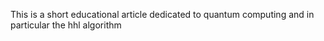 This is a short educational article dedicated to quantum computing and in particular the hhl algorithm
